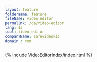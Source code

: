 ```yaml
---
layout: feature
folderName: feature
fileName: video-editor
permalink: /da/video-editor
lang: da
tool: video-editor
companyName: safevideokit
domain : com
---
```


{% include VideoEditorIndex/index.html %}

   